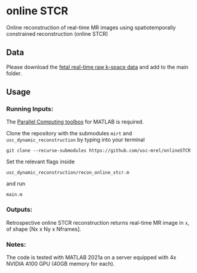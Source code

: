 # online STCR
Online reconstruction of real-time MR images using spatiotemporally constrained reconstruction (online STCR)


## Data

Please download the [fetal real-time raw k-space data](https://zenodo.org/records/15299545) and add to the main folder. 


## Usage

### Running Inputs: 

The [Parallel Computing toolbox](https://www.mathworks.com/products/parallel-computing.html) for MATLAB is required. 

Clone the repository with the submodules ```mirt``` and ```usc_dynamic_reconstruction``` by typing into your terminal

```git clone --recurse-submodules https://github.com/usc-mrel/onlineSTCR```

Set the relevant flags inside 

```
usc_dynamic_reconstruction/recon_online_stcr.m
```

and run 

```
main.m
```

### Outputs: 

Retrospective online STCR reconstruction returns real-time MR image in ```x```, of shape [Nx x Ny x Nframes].

### Notes:

The code is tested with MATLAB 2021a on a server equipped with 4x NVIDIA A100 GPU (40GB memory for each). 
